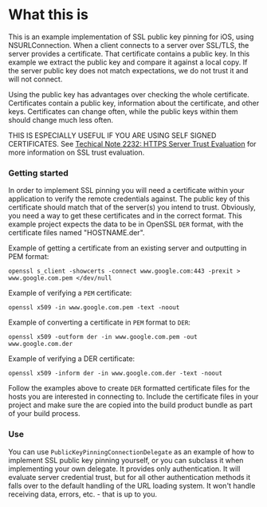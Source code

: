 # What this is

This is an example implementation of SSL public key pinning for iOS, using NSURLConnection. 
When a client connects to a server over SSL/TLS, the server provides a certificate. That certificate contains a public key. In this example we extract the public key and compare it against a local copy. If the server public key does not match expectations, we do not trust it and will not connect.

Using the public key has advantages over checking the whole certificate. Certificates contain a public key, information about the certificate, and other keys. Certificates can change often, while the public keys within them should change much less often.

THIS IS ESPECIALLY USEFUL IF YOU ARE USING SELF SIGNED CERTIFICATES.
See [Techical Note 2232: HTTPS Server Trust Evaluation](https://developer.apple.com/library/mac/technotes/tn2232/_index.html) for more information on SSL trust evaluation.

### Getting started

In order to implement SSL pinning you will need a certificate within your application to verify the remote credentials against.
The public key of this certificate should match that of the server(s) you intend to trust. Obviously, you need a way to get these certificates and in the correct format. This example project expects the data to be in OpenSSL `DER` format, with the certificate files named "HOSTNAME.der".

Example of getting a certificate from an existing server and outputting in PEM format:

`openssl s_client -showcerts -connect www.google.com:443 -prexit > www.google.com.pem </dev/null`

Example of verifying a `PEM` certificate:

`openssl x509 -in www.google.com.pem -text -noout`

Example of converting a certificate in `PEM` format to `DER`:

`openssl x509 -outform der -in www.google.com.pem -out www.google.com.der`

Example of verifying a DER certificate:

`openssl x509 -inform der -in www.google.com.der -text -noout`


Follow the examples above to create `DER` formatted certificate files for the hosts you are interested in connecting to. Include the certificate files in your project and make sure the are copied into the build product bundle as part of your build process.

### Use

You can use `PublicKeyPinningConnectionDelegate` as an example of how to implement SSL public key pinning yourself, or you can subclass it when implementing your own delegate. It provides only authentication. It will evaluate server credential trust, but for all other authentication methods it falls over to the default handling of the URL loading system. It won't handle receiving data, errors, etc. - that is up to you.